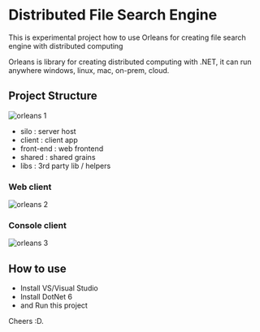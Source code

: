 # Distributed File Search Engine
This is experimental project how to use Orleans for creating file search engine with distributed computing

Orleans is library for creating distributed computing with .NET, it can run anywhere windows, linux, mac, on-prem, cloud.

## Project Structure
![orleans 1](https://storagemurahaje.blob.core.windows.net/github/project-distributed.PNG)

- silo : server host
- client : client app
- front-end : web frontend 
- shared : shared grains
- libs : 3rd party lib / helpers

### Web client
![orleans 2](https://storagemurahaje.blob.core.windows.net/github/distributed-client-web.PNG)

### Console client
![orleans 3](https://storagemurahaje.blob.core.windows.net/github/distributed-client-console.PNG)

## How to use

- Install VS/Visual Studio
- Install DotNet 6
- and Run this project

Cheers :D.
